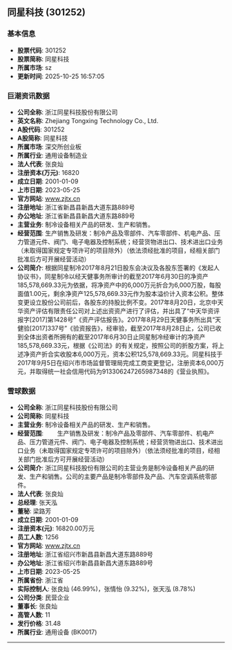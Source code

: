 ## 同星科技 (301252)

### 基本信息

- **股票代码**: 301252
- **股票简称**: 同星科技
- **所属市场**: sz
- **更新时间**: 2025-10-25 16:57:05

### 巨潮资讯数据

- **公司全称**: 浙江同星科技股份有限公司
- **英文名称**: Zhejiang Tongxing Technology Co., Ltd.
- **A股代码**: 301252
- **A股简称**: 同星科技
- **所属市场**: 深交所创业板
- **所属行业**: 通用设备制造业
- **法人代表**: 张良灿
- **注册资本(万元)**: 16820
- **成立日期**: 2001-01-09
- **上市日期**: 2023-05-25
- **官方网站**: www.zjtx.cn
- **注册地址**: 浙江省新昌县新昌大道东路889号
- **办公地址**: 浙江省新昌县新昌大道东路889号
- **主营业务**: 制冷设备相关产品的研发、生产和销售。
- **经营范围**: 生产销售及研发：制冷产品及零部件、汽车零部件、机电产品、压力管道元件、阀门、电子电器及控制系统；经营货物进出口、技术进出口业务（未取得国家规定专项许可的项目除外）（依法须经批准的项目，经相关部门批准后方可开展经营活动）
- **公司简介**: 根据同星制冷2017年8月21日股东会决议及各股东签署的《发起人协议书》，同星制冷以经天健事务所审计的截至2017年6月30日的净资产185,578,669.33元为依据，将净资产中的6,000万元折合为6,000万股，每股面值1.00元，剩余净资产125,578,669.33元作为股本溢价计入资本公积。整体变更设立股份公司前后，各股东的持股比例不变。2017年8月20日，北京中天华资产评估有限责任公司对上述出资资产进行了评估，并出具了“中天华资评报字[2017]第1428号”《资产评估报告》。2017年8月29日天健事务所出具“天健验[2017]337号”《验资报告》，经审验，截至2017年8月28日止，公司已收到全体出资者所拥有的截至2017年6月30日止同星制冷经审计的净资产185,578,669.33元，根据《公司法》的有关规定，按照公司的折股方案，将上述净资产折合实收股本6,000万元，资本公积125,578,669.33元。同星科技于2017年9月5日在绍兴市市场监督管理局完成工商变更登记，注册资本6,000万元，并取得统一社会信用代码为913306247265987348的《营业执照》。

### 雪球数据

- **公司全称**: 浙江同星科技股份有限公司
- **公司简称**: 同星科技
- **主营业务**: 制冷设备相关产品的研发、生产和销售。
- **经营范围**: 　　生产销售及研发：制冷产品及零部件、汽车零部件、机电产品、压力管道元件、阀门、电子电器及控制系统；经营货物进出口、技术进出口业务（未取得国家规定专项许可的项目除外）（依法须经批准的项目，经相关部门批准后方可开展经营活动）
- **公司简介**: 浙江同星科技股份有限公司的主营业务是制冷设备相关产品的研发、生产和销售。公司的主要产品是制冷零部件及产品、汽车空调系统零部件。
- **法人代表**: 张良灿
- **总经理**: 张天泓
- **董秘**: 梁路芳
- **成立日期**: 2001-01-09
- **注册资本(元)**: 16820.00万元
- **员工人数**: 1256
- **官方网站**: www.zjtx.cn
- **注册地址**: 浙江省绍兴市新昌县新昌大道东路889号
- **办公地址**: 浙江省绍兴市新昌县新昌大道东路889号
- **上市日期**: 2023-05-25
- **所属省份**: 浙江省
- **实际控制人**: 张良灿 (46.99%)，张情怡 (9.32%)，张天泓 (8.78%)
- **公司分类**: 民营企业
- **董事长**: 张良灿
- **高管人数**: 11
- **发行价格**: 31.48
- **所属行业**: 通用设备 (BK0017)

---